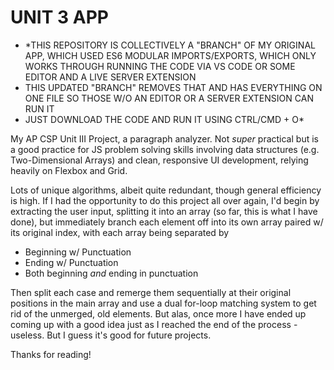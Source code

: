 # UNIT 3 APP
 - *THIS REPOSITORY IS COLLECTIVELY A "BRANCH" OF MY ORIGINAL APP, WHICH USED ES6 MODULAR IMPORTS/EXPORTS, WHICH ONLY WORKS THROUGH RUNNING THE CODE VIA VS CODE OR SOME EDITOR AND A LIVE SERVER EXTENSION
 - THIS UPDATED "BRANCH" REMOVES THAT AND HAS EVERYTHING ON ONE FILE SO THOSE W/O AN EDITOR OR A SERVER EXTENSION CAN RUN IT
 - JUST DOWNLOAD THE CODE AND RUN IT USING CTRL/CMD + O*

My AP CSP Unit III Project, a paragraph analyzer.
Not *super* practical but is a good practice for JS problem solving skills involving data structures (e.g. Two-Dimensional Arrays) and clean, responsive UI development, relying heavily on Flexbox and Grid.

Lots of unique algorithms, albeit quite redundant, though general efficiency is high. If I had the opportunity to do this project all over again, I'd begin by extracting the user input, splitting it into an array (so far, this is what I have done), but immediately branch each element off into its own array paired w/ its original index, with each array being separated by 
  - Beginning w/ Punctuation 
  - Ending w/ Punctuation
  - Both beginning *and* ending in punctuation

Then split each case and remerge them sequentially at their original positions in the main array and use a dual for-loop matching system to get rid of the unmerged, old elements.
But alas, once more I have ended up coming up with a good idea just as I reached the end of the process - useless. But I guess it's good for future projects. 

Thanks for reading!
